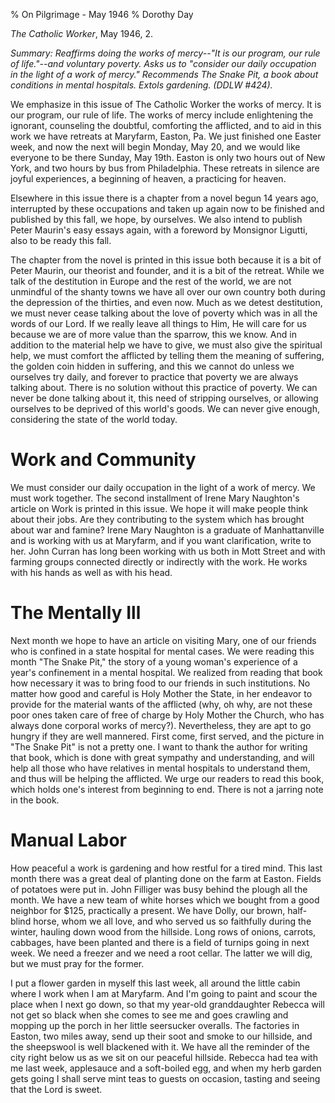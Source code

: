 % On Pilgrimage - May 1946
% Dorothy Day

*The Catholic Worker*, May 1946, 2.

*Summary: Reaffirms doing the works of mercy--"It is our program, our
rule of life."--and voluntary poverty. Asks us to "consider our daily
occupation in the light of a work of mercy." Recommends *The Snake Pit*,
a book about conditions in mental hospitals. Extols gardening. (DDLW
\#424).*

We emphasize in this issue of The Catholic Worker the works of mercy. It
is our program, our rule of life. The works of mercy include
enlightening the ignorant, counseling the doubtful, comforting the
afflicted, and to aid in this work we have retreats at Maryfarm, Easton,
Pa. We just finished one Easter week, and now the next will begin
Monday, May 20, and we would like everyone to be there Sunday,
May 19th. Easton is only two hours out of New York, and two hours by
bus from Philadelphia. These retreats in silence are joyful experiences,
a beginning of heaven, a practicing for heaven.

Elsewhere in this issue there is a chapter from a novel begun 14 years
ago, interrupted by these occupations and taken up again now to be
finished and published by this fall, we hope, by ourselves. We also
intend to publish Peter Maurin's easy essays again, with a foreword by
Monsignor Ligutti, also to be ready this fall.

The chapter from the novel is printed in this issue both because it is a
bit of Peter Maurin, our theorist and founder, and it is a bit of the
retreat. While we talk of the destitution in Europe and the rest of the
world, we are not unmindful of the shanty towns we have all over our own
country both during the depression of the thirties, and even now. Much
as we detest destitution, we must never cease talking about the love of
poverty which was in all the words of our Lord. If we really leave all
things to Him, He will care for us because we are of more value than the
sparrow, this we know. And in addition to the material help we have to
give, we must also give the spiritual help, we must comfort the
afflicted by telling them the meaning of suffering, the golden coin
hidden in suffering, and this we cannot do unless we ourselves try
daily, and forever to practice that poverty we are always talking about.
There is no solution without this practice of poverty. We can never be
done talking about it, this need of stripping ourselves, or allowing
ourselves to be deprived of this world's goods. We can never give
enough, considering the state of the world today.

Work and Community
===

We must consider our daily occupation in the light of a work of mercy.
We must work together. The second installment of Irene Mary Naughton's
article on Work is printed in this issue. We hope it will make people
think about their jobs. Are they contributing to the system which has
brought about war and famine? Irene Mary Naughton is a graduate of
Manhattanville and is working with us at Maryfarm, and if you want
clarification, write to her. John Curran has long been working with us
both in Mott Street and with farming groups connected directly or
indirectly with the work. He works with his hands as well as with his
head.

The Mentally Ill
===

Next month we hope to have an article on visiting Mary, one of our
friends who is confined in a state hospital for mental cases. We were
reading this month "The Snake Pit," the story of a young woman's
experience of a year's confinement in a mental hospital. We realized
from reading that book how necessary it was to bring food to our friends
in such institutions. No matter how good and careful is Holy Mother the
State, in her endeavor to provide for the material wants of the
afflicted (why, oh why, are not these poor ones taken care of free of
charge by Holy Mother the Church, who has always done corporal works of
mercy?). Nevertheless, they are apt to go hungry if they are well
mannered. First come, first served, and the picture in "The Snake Pit"
is not a pretty one. I want to thank the author for writing that book,
which is done with great sympathy and understanding, and will help all
those who have relatives in mental hospitals to understand them, and
thus will be helping the afflicted. We urge our readers to read this
book, which holds one's interest from beginning to end. There is not a
jarring note in the book.

Manual Labor
===

How peaceful a work is gardening and how restful for a tired mind. This
last month there was a great deal of planting done on the farm at
Easton. Fields of potatoes were put in. John Filliger was busy behind
the plough all the month. We have a new team of white horses which we
bought from a good neighbor for \$125, practically a present. We have
Dolly, our brown, half-blind horse, whom we all love, and who served us
so faithfully during the winter, hauling down wood from the hillside.
Long rows of onions, carrots, cabbages, have been planted and there is a
field of turnips going in next week. We need a freezer and we need a
root cellar. The latter we will dig, but we must pray for the former.

I put a flower garden in myself this last week, all around the little
cabin where I work when I am at Maryfarm. And I'm going to paint and
scour the place when I next go down, so that my year-old granddaughter
Rebecca will not get so black when she comes to see me and goes crawling
and mopping up the porch in her little seersucker overalls. The
factories in Easton, two miles away, send up their soot and smoke to our
hillside, and the sheepswool is well blackened with it. We have all the
reminder of the city right below us as we sit on our peaceful hillside.
Rebecca had tea with me last week, applesauce and a soft-boiled egg, and
when my herb garden gets going I shall serve mint teas to guests on
occasion, tasting and seeing that the Lord is sweet.
